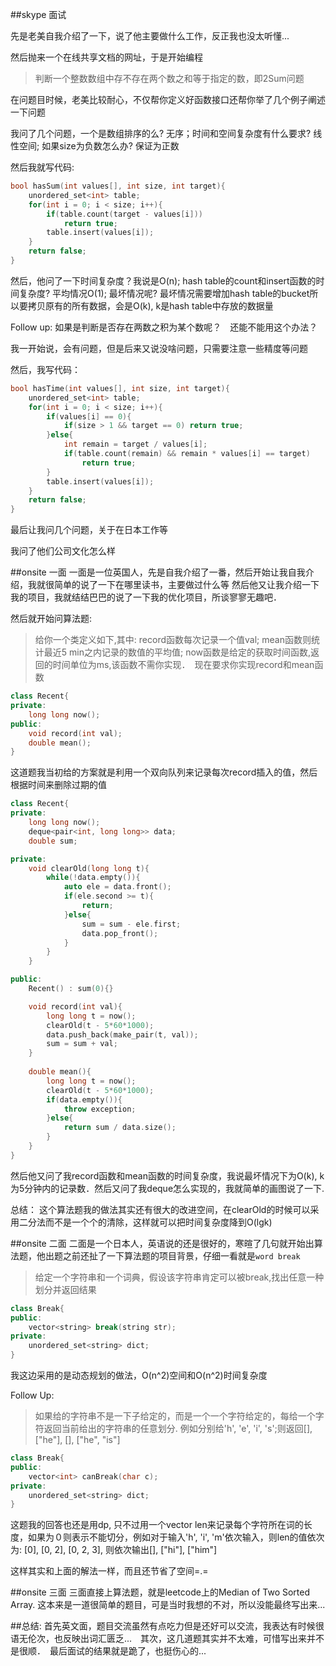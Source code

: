 
##skype 面试

先是老美自我介绍了一下，说了他主要做什么工作，反正我也没太听懂...

然后抛来一个在线共享文档的网址，于是开始编程

>	判断一个整数数组中存不存在两个数之和等于指定的数，即2Sum问题

在问题目时候，老美比较耐心，不仅帮你定义好函数接口还帮你举了几个例子阐述一下问题

我问了几个问题，一个是数组排序的么? 无序；时间和空间复杂度有什么要求? 线性空间; 如果size为负数怎么办? 保证为正数

然后我就写代码:

```C++
bool hasSum(int values[], int size, int target){
	unordered_set<int> table;
	for(int i = 0; i < size; i++){
		if(table.count(target - values[i]))
			return true;
		table.insert(values[i]);
	}
	return false;
}
```

然后，他问了一下时间复杂度？我说是O(n); hash table的count和insert函数的时间复杂度? 平均情况O(1);
最坏情况呢? 最坏情况需要增加hash table的bucket所以要拷贝原有的所有数据，会是O(k), k是hash table中存放的数据量

Follow up: 如果是判断是否存在两数之积为某个数呢？　还能不能用这个办法？

我一开始说，会有问题，但是后来又说没啥问题，只需要注意一些精度等问题

然后，我写代码：

```C++
bool hasTime(int values[], int size, int target){
	unordered_set<int> table;
	for(int i = 0; i < size; i++){
		if(values[i] == 0){
			if(size > 1 && target == 0)	return true;
		}else{
			int remain = target / values[i];
			if(table.count(remain) && remain * values[i] == target)
				return true;
		}
		table.insert(values[i]);
	}
	return false;
}
```

最后让我问几个问题，关于在日本工作等

我问了他们公司文化怎么样

##onsite 一面
一面是一位英国人，先是自我介绍了一番，然后开始让我自我介绍，我就很简单的说了一下在哪里读书，主要做过什么等
然后他又让我介绍一下我的项目，我就结结巴巴的说了一下我的优化项目，所谈寥寥无趣吧．

然后就开始问算法题:
>	给你一个类定义如下,其中: record函数每次记录一个值val; mean函数则统计最近5 min之内记录的数值的平均值; now函数是给定的获取时间函数,返回的时间单位为ms,该函数不需你实现．　现在要求你实现record和mean函数

```C++
class Recent{
private:
	long long now();
public:
	void record(int val);
	double mean();
}
```

这道题我当初给的方案就是利用一个双向队列来记录每次record插入的值，然后根据时间来删除过期的值

```C++
class Recent{
private:
	long long now();
	deque<pair<int, long long>> data;
	double sum;

private:
	void clearOld(long long t){
		while(!data.empty()){
			auto ele = data.front();
			if(ele.second >= t){
				return;
			}else{
				sum = sum - ele.first;
				data.pop_front();
			}
		}
	}

public:
	Recent() : sum(0){}

	void record(int val){
		long long t = now();
		clearOld(t - 5*60*1000);
		data.push_back(make_pair(t, val));
		sum = sum + val;
	}
	
	double mean(){
		long long t = now();
		clearOld(t - 5*60*1000);
		if(data.empty()){
			throw exception;
		}else{
			return sum / data.size();
		}
	}
}
```

然后他又问了我record函数和mean函数的时间复杂度，我说最坏情况下为O(k), k为5分钟内的记录数．然后又问了我deque怎么实现的，我就简单的画图说了一下.

总结：	这个算法题我的做法其实还有很大的改进空间，在clearOld的时候可以采用二分法而不是一个个的清除，这样就可以把时间复杂度降到O(lgk)

##onsite 二面
二面是一个日本人，英语说的还是很好的，寒暄了几句就开始出算法题，他出题之前还扯了一下算法题的项目背景，仔细一看就是`word break`

>	给定一个字符串和一个词典，假设该字符串肯定可以被break,找出任意一种划分并返回结果

```C++
class Break{
public:
	vector<string> break(string str);
private:
	unordered_set<string> dict;
}
```

我这边采用的是动态规划的做法，O(n^2)空间和O(n^2)时间复杂度

Follow Up:
>	如果给的字符串不是一下子给定的，而是一个一个字符给定的，每给一个字符返回当前给出的字符串的任意划分. 例如分别给'h', 'e', 'i', 's';则返回[], ["he"], [], ["he", "is"]

```C++
class Break{
public:
	vector<int> canBreak(char c);
private:
	unordered_set<string> dict;
}
```

这题我的回答也还是用dp, 只不过用一个vector<int> len来记录每个字符所在词的长度，如果为０则表示不能切分，例如对于输入'h', 'i', 'm'依次输入，则len的值依次为: [0], [0, 2], [0, 2, 3], 则依次输出[], ["hi"], ["him"]

这样其实和上面的解法一样，而且还节省了空间=.=

##onsite 三面
三面直接上算法题，就是leetcode上的Median of Two Sorted Array. 这本来是一道很简单的题目，可是当时我想的不对，所以没能最终写出来...





##总结:
首先英文面，题目交流虽然有点吃力但是还好可以交流，我表达有时候很语无伦次，也反映出词汇匮乏...　其次，这几道题其实并不太难，可惜写出来并不是很顺．　最后面试的结果就是跪了，也挺伤心的...
